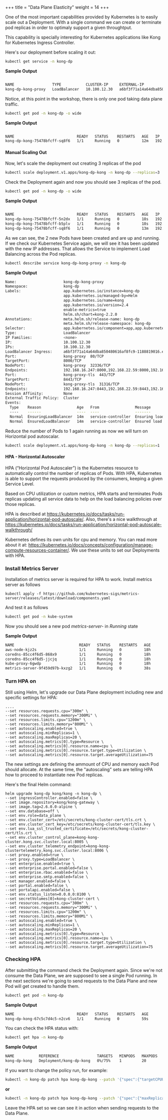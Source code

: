 +++
title = "Data Plane Elasticity"
weight = 14
+++


One of the most important capabilities provided by Kubernetes is to easily scale out a Deployment. With a single command we can create or terminate pod replicas in order to optimaly support a given throughtput. 

This capability is specially interesting for Kubernetes applications like Kong for Kubernetes Ingress Controller.

Here's our deployment before scaling it out:

```bash
kubectl get service -n kong-dp
```

**Sample Output**

```bash

NAME                 TYPE           CLUSTER-IP     EXTERNAL-IP                                                                  PORT(S)                      AGE
kong-dp-kong-proxy   LoadBalancer   10.100.12.30   a6bf3f71a14a64dba850480616af8fc9-1188819016.eu-central-1.elb.amazonaws.com   80:32336/TCP,443:31316/TCP   7m25s
```

Notice, at this point in the workshop, there is only one pod taking data plane traffic.


```bash
kubectl get pod -n kong-dp -o wide
```

**Sample Output**

```bash

NAME                            READY   STATUS    RESTARTS   AGE   IP               NODE                                              NOMINATED NODE   READINESS GATES
kong-dp-kong-75478bfcff-sq8f6   1/1     Running   0          12m   192.168.16.247   ip-192-168-29-188.eu-central-1.compute.internal   <none>           <none>
```

#### Manual Scaling Out

Now, let's scale the deployment out creating 3 replicas of the pod

```bash
kubectl scale deployment.v1.apps/kong-dp-kong -n kong-dp --replicas=3
```

Check the Deployment again and now you should see 3 replicas of the pod.

```bash
kubectl get pod -n kong-dp -o wide
```

**Sample Output**

```bash

NAME                            READY   STATUS    RESTARTS   AGE   IP               NODE                                              NOMINATED NODE   READINESS GATES
kong-dp-kong-75478bfcff-5n2dx   1/1     Running   0          18s   192.168.22.59    ip-192-168-29-188.eu-central-1.compute.internal   <none>           <none>
kong-dp-kong-75478bfcff-b5plv   1/1     Running   0          18s   192.168.25.162   ip-192-168-29-188.eu-central-1.compute.internal   <none>           <none>
kong-dp-kong-75478bfcff-sq8f6   1/1     Running   0          13m   192.168.16.247   ip-192-168-29-188.eu-central-1.compute.internal   <none>           <none>
```

As we can see, the 2 new Pods have been created and are up and running. If we check our Kubernetes Service again, we will see it has been updated with the new IP addresses. That allows the Service to implement Load Balancing across the Pod replicas.

```bash
kubectl describe service kong-dp-kong-proxy -n kong-dp
```

**Sample Output**

```bash
Name:                     kong-dp-kong-proxy
Namespace:                kong-dp
Labels:                   app.kubernetes.io/instance=kong-dp
                          app.kubernetes.io/managed-by=Helm
                          app.kubernetes.io/name=kong
                          app.kubernetes.io/version=2.4
                          enable-metrics=true
                          helm.sh/chart=kong-2.2.0
Annotations:              meta.helm.sh/release-name: kong-dp
                          meta.helm.sh/release-namespace: kong-dp
Selector:                 app.kubernetes.io/component=app,app.kubernetes.io/instance=kong-dp,app.kubernetes.io/name=kong
Type:                     LoadBalancer
IP Families:              <none>
IP:                       10.100.12.30
IPs:                      10.100.12.30
LoadBalancer Ingress:     a6bf3f71a14a64dba850480616af8fc9-1188819016.eu-central-1.elb.amazonaws.com
Port:                     kong-proxy  80/TCP
TargetPort:               8000/TCP
NodePort:                 kong-proxy  32336/TCP
Endpoints:                192.168.16.247:8000,192.168.22.59:8000,192.168.25.162:8000
Port:                     kong-proxy-tls  443/TCP
TargetPort:               8443/TCP
NodePort:                 kong-proxy-tls  31316/TCP
Endpoints:                192.168.16.247:8443,192.168.22.59:8443,192.168.25.162:8443
Session Affinity:         None
External Traffic Policy:  Cluster
Events:
  Type    Reason                Age   From                Message
  ----    ------                ----  ----                -------
  Normal  EnsuringLoadBalancer  14m   service-controller  Ensuring load balancer
  Normal  EnsuredLoadBalancer   14m   service-controller  Ensured load balancer
```

Reduce the number of Pods to 1 again running as now we will turn on Horizontal pod autoscalar.

```bash
kubectl scale deployment.v1.apps/kong-dp-kong -n kong-dp --replicas=1
```


#### HPA - Horizontal Autoscaler

HPA (“Horizontal Pod Autoscaler”) is the Kubernetes resource to automatically control the number of replicas of Pods. With HPA, Kubernetes is able to support the requests produced by the consumers, keeping a given Service Level.

Based on CPU utilization or custom metrics, HPA starts and terminates Pods replicas updating all service data to help on the load balancing policies over those replicas.

HPA is described at https://kubernetes.io/docs/tasks/run-application/horizontal-pod-autoscale/. Also, there's a nice walkthrough at https://kubernetes.io/docs/tasks/run-application/horizontal-pod-autoscale-walkthrough/

Kubernetes defines its own units for cpu and memory. You can read more about it at: https://kubernetes.io/docs/concepts/configuration/manage-compute-resources-container/. We use these units to set our Deployments with HPA.

### Install Metrics Server

Installation of metrics server is required for HPA to work. Install metrics server as follows

```
kubectl apply -f https://github.com/kubernetes-sigs/metrics-server/releases/latest/download/components.yaml
```

And test it as follows

```bash
kubectl get pod -n kube-system
```

Now you should see a new pod *metrics-server-* in *Running* state

**Sample Output**

```bash
NAME                             READY   STATUS    RESTARTS   AGE
aws-node-kjz2s                   1/1     Running   0          18h
coredns-85cc4f6d5-868x9          1/1     Running   0          18h
coredns-85cc4f6d5-jjcjq          1/1     Running   0          18h
kube-proxy-6gwdp                 1/1     Running   0          18h
metrics-server-9f459d97b-kxzg2   1/1     Running   0          38s
```

### Turn HPA on

Still using Helm, let's upgrade our Data Plane deployment including new and specific settings for HPA:
```
....
--set resources.requests.cpu="300m" \
--set resources.requests.memory="300Mi" \
--set resources.limits.cpu="1200m" \
--set resources.limits.memory="800Mi" \
--set autoscaling.enabled=true \
--set autoscaling.minReplicas=1 \
--set autoscaling.maxReplicas=20 \
--set autoscaling.metrics[0].type=Resource \
--set autoscaling.metrics[0].resource.name=cpu \
--set autoscaling.metrics[0].resource.target.type=Utilization \
--set autoscaling.metrics[0].resource.target.averageUtilization=75
```
The new settings are defining the ammount of CPU and memory each Pod should allocate. At the same time, the "autoscaling" sets are telling HPA how to proceed to instantiate new Pod replicas.


Here's the final Helm command:
```
helm upgrade kong-dp kong/kong -n kong-dp \
--set ingressController.enabled=false \
--set image.repository=kong/kong-gateway \
--set image.tag=2.6.0.0-alpine \
--set env.database=off \
--set env.role=data_plane \
--set env.cluster_cert=/etc/secrets/kong-cluster-cert/tls.crt \
--set env.cluster_cert_key=/etc/secrets/kong-cluster-cert/tls.key \
--set env.lua_ssl_trusted_certificate=/etc/secrets/kong-cluster-cert/tls.crt \
--set env.cluster_control_plane=kong-kong-cluster.kong.svc.cluster.local:8005 \
--set env.cluster_telemetry_endpoint=kong-kong-clustertelemetry.kong.svc.cluster.local:8006 \
--set proxy.enabled=true \
--set proxy.type=LoadBalancer \
--set enterprise.enabled=true \
--set enterprise.portal.enabled=false \
--set enterprise.rbac.enabled=false \
--set enterprise.smtp.enabled=false \
--set manager.enabled=false \
--set portal.enabled=false \
--set portalapi.enabled=false \
--set env.status_listen=0.0.0.0:8100 \
--set secretVolumes[0]=kong-cluster-cert \
--set resources.requests.cpu="300m" \
--set resources.requests.memory="300Mi" \
--set resources.limits.cpu="1200m" \
--set resources.limits.memory="800Mi" \
--set autoscaling.enabled=true \
--set autoscaling.minReplicas=1 \
--set autoscaling.maxReplicas=20 \
--set autoscaling.metrics[0].type=Resource \
--set autoscaling.metrics[0].resource.name=cpu \
--set autoscaling.metrics[0].resource.target.type=Utilization \
--set autoscaling.metrics[0].resource.target.averageUtilization=75
```

### Checking HPA

After submitting the command check the Deployment again. Since we're not consume the Data Plane, we are supposed to see a single Pod running. In the next sections we're going to send requests to the Data Plane and new Pod will get created to handle them.

```bash
kubectl get pod -n kong-dp
```

**Sample Output**

```bash
NAME                            READY   STATUS    RESTARTS   AGE
kong-dp-kong-67c5c7d4c5-n2cv6   1/1     Running   0          59s
```

You can check the HPA status with:

```bash
kubectl get hpa -n kong-dp
```

**Sample Output**

```bash
NAME           REFERENCE                 TARGETS   MINPODS   MAXPODS   REPLICAS   AGE
kong-dp-kong   Deployment/kong-dp-kong   0%/75%    1         20        1          80s
```


If you want to change the policy run, for example:


```bash
kubectl -n kong-dp patch hpa kong-dp-kong --patch '{"spec":{"targetCPUUtilizationPercentage":60}}'
```
**or**

```bash
kubectl -n kong-dp patch hpa kong-dp-kong --patch '{"spec":{"maxReplicas":15}}'
```

Leave the HPA set so we can see it in action when sending requests to the Data Plane.